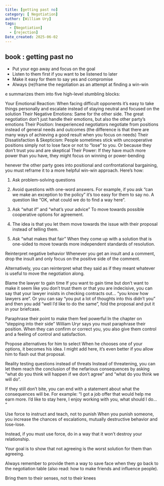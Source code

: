 ```yaml
---
title: [getting past no]
category: [ Negotiation]
author: [William Ury]
tags:
  - [Negotiation]
  - [rejection]
Date_created: 2025-06-02
---
```




## book :  getting past no

- Put your ego away and focus on the goal
- Listen to them first if you want to be listened to later 
- Make it easy for them to say yes and compromise
- Always (re)frame the negotiation as an attempt at finding a win-win

e summarizes them into five high-level stumbling blocks:

Your Emotional Reaction:  When facing difficult opponents it’s easy to take things personally and escalate instead of staying neutral and focused on the solution 
Their Negative Emotions: Same for the other side. The great negotiation don’t just handle their emotions, but also the other party’s emotions
Their Position: Inexperienced negotiators negotiate from positions instead of general needs and outcomes (the difference is that there are many ways of achieving a good result when you focus on needs)
Their Dissatisfaction & Skepticism:  People sometimes stick with uncooperative positions simply not to lose face or not to “lose” to you. Or because they don’t trust you and are skeptical
Their Power: If they have much more power than you have, they might focus on winning or power-bending 

henever the other party goes into positional and confrontational bargaining, you must reframe it to a more helpful win-win approach. Here’s how:

1. Ask problem-solving questions
2. Avoid questions with one-word answers. For example, if you ask “can we make an exception to the policy” it’s too easy for them to say no.
   A question like “OK, what could we do to find a way here”.

3. Ask “what if” and “what’s your advice”
   To move towards possible cooperative options for agreement.

4. The idea is that you let them move towards the issue with their proposal instead of telling them.

5. Ask “what makes that fair” 
   When they come up with a solution that is one-sided to move towards more independent standards of resolution.

Reinterpret negative behavior
Whenever you get an insult and a comment, drop the insult and only focus on the positive side of the comment.

Alternatively, you can reinterpret what they said as if they meant whatever is useful to move the negotiation along.

Blame the lawyer to gain time
If you want to gain time but don’t want to make it seem like you don’t trust them or that you are indecisive, you can say that your lawyer insists in checking contracts out… “you know how lawyers are”.
Or you can say “you put a lot of thoughts into this didn’t you” and then you add “well I’d like to do the same”, fold the proposal and put it in your briefcase.

Paraphrase their point to make them feel powerful
In the chapter on “stepping into their side” William Uryr says you must paraphrase their position.
When they can confirm or correct you, you also give them control and a feeling of control and satisfaction.

Propose alternatives for him to select
When he chooses one of your options, it becomes his idea. 
I might add here, it’s even better if you allow him to flash out that proposal.

Reality testing questions instead of threats
Instead of threatening, you can let them reach the conclusion of the nefarious consequences by asking “what do you think will happen if we don’t agree” and “what do you think we will do”.

If they still don’t bite, you can end with a statement about what the consequences will be.
For example: “I got a job offer that would help me earn more. I’d like to stay here, I enjoy working with you, what should I do… “

Use force to instruct and teach, not to punish
When you punish someone, you increase the chances of escalations, mutually destructive behavior and lose-lose.

Instead, if you must use force, do in a way that it won’t destroy your relationship.

Your goal is to show that not agreeing is the worst solution for them than agreeing.

Always remember to provide them a way to save face when they go back to the negotiation table (also read: how to make friends and influence people).

Bring them to their senses, not to their knees